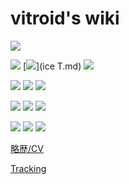# vitroid's wiki

![](https://live.staticflickr.com/7917/46611114124_54653d669c_k_d.jpg)

[![](https://i.gyazo.com/60afec7fa53ac2336f74db3400b04bf9.gif)](M2010.md)
[![](https://farm2.staticflickr.com/1971/31377957588_8668f4f1e9_z_d.jpg)](ice T.md)
[![](https://upload.wikimedia.org/wikipedia/ja/thumb/5/54/FOMA_F903.jpg/200px-FOMA_F903.jpg)](2006.md)

[![](https://live.staticflickr.com/65535/48306798386_1fe381a6b0_z_d.jpg)](YYMT2019.md)
[![](https://media.springernature.com/w200/nature-static/assets/v1/image-assets/nature-v498-n7454.png)](MMO2013.md)
[![](https://live.staticflickr.com/5730/24076543165_de56aa3aa0_z_d.jpg)](Product2015.md)

[![](https://www.kagakudojin.co.jp//images/book/147423.jpg)](氷はどうやって解けはじめるか.md)
[![](https://farm5.staticflickr.com/4412/36410729630_a507962355_z_d.jpg)](MHYMT2017.md)
[![](https://i.gyazo.com/124efb6248e01d4a4df6ae0894fa7e66.png)](液体の水の秩序.md)

[![](https://i.gyazo.com/0e1e9cdc38ca3c7a20095bd558b99d34.png)](MYMT2019.md)
[![](https://raw.githubusercontent.com/vitroid/GenIce/develop/logo/genice-v0.png)](GenIce.md)
[![](https://i.gyazo.com/75503faa683136be2d1e65adf0e3c444.png)](MT2012.md)


[略歴/CV](略歴_CV.md)

[Tracking](Tracking.md)
